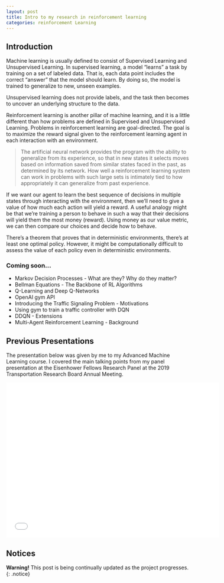 ```yaml
---
layout: post
title: Intro to my research in reinforcement learning
categories: reinforcement Learning
---
```


## Introduction

Machine learning is usually defined to consist of Supervised Learning and Unsupervised Learning. In supervised learning, a model “learns” a task by training on a set of labeled data. That is, each data point includes the correct “answer” that the model should learn. By doing so, the model is trained to generalize to new, unseen examples. 

Unsupervised learning does not provide labels, and the task then becomes to uncover an underlying structure to the data. 

Reinforcement learning is another pillar of machine learning, and it is a little different than how problems are defined in Supervised and Unsupervised Learning. Problems in reinforcement learning are goal-directed. The goal is to maximize the reward signal given to the reinforcement learning agent in each interaction with an environment.

> The artificial neural network provides the program with the ability to generalize from its experience, so that in new states it selects moves based on information saved from similar states faced in the past, as determined by its network. How well a reinforcement learning system can work in problems with such large sets is intimately tied to how appropriately it can generalize from past experience.


If we want our agent to learn the best sequence of decisions in multiple states through interacting with the environment, then we’ll need to give a value of how much each action will yield a reward. A useful analogy might be that we’re training a person to behave in such a way that their decisions will yield them the most money (reward). Using money as our value metric, we can then compare our choices and decide how to behave.

There’s a theorem that proves that in deterministic environments, there’s at least one optimal policy. However, it might be computationally difficult to assess the value of each policy even in deterministic environments.

### Coming soon...

* Markov Decision Processes - What are they? Why do they matter? 
* Bellman Equations - The Backbone of RL Algorithms
* Q-Learning and Deep Q-Networks
* OpenAI gym API 
* Introducing the Traffic Signaling Problem - Motivations
* Using gym to train a traffic controller with DQN
* DDQN - Extensions
* Multi-Agent Reinforcement Learning - Background


## Previous Presentations
The presentation below was given by me to my Advanced Machine Learning course. I covered the main talking points from my panel presentation at the Eisenhower Fellows Research Panel at the 2019 Transportation Research Board Annual Meeting.
<iframe src="//slides.com/oscastellanos/traffic-signal-controller-a-deep-reinforcement-learning-approach/embed?style=dark" width="576" height="420" scrolling="no" frameborder="0" webkitallowfullscreen mozallowfullscreen allowfullscreen></iframe>

## Notices

**Warning!** This post is being continually updated as the project progresses.
{: .notice}